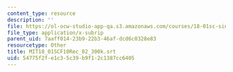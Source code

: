 ```yaml
---
content_type: resource
description: ''
file: https://ol-ocw-studio-app-qa.s3.amazonaws.com/courses/18-01sc-single-variable-calculus-fall-2010/54775f2fe1c35c39b9f12c1387cc6405_MIT18_01SCF10Rec_82_300k.vtt
file_type: application/x-subrip
parent_uid: 7aaff014-23b9-22b3-46af-dcd6c0328e83
resourcetype: Other
title: MIT18_01SCF10Rec_82_300k.srt
uid: 54775f2f-e1c3-5c39-b9f1-2c1387cc6405
---
```


